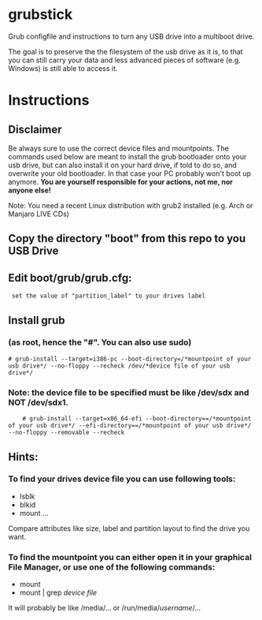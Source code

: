 grubstick
=========

Grub configfile and instructions to turn any USB drive into a multiboot drive.

The goal is to preserve the the filesystem of the usb drive as it is, to that you can still carry your data and less advanced pieces of software (e.g. Windows) is still able to access it.

# Instructions
## Disclaimer
Be always sure to use the correct device files and mountpoints.
The commands used below are meant to install the grub bootloader onto your usb drive, but can also install it on your hard drive, if told to do so, and overwrite your old bootloader. In that case your PC probably won't boot up anymore.
**You are yourself responsible for your actions, not me, nor anyone else!**


Note: You need a recent Linux distribution with grub2 installed (e.g. Arch or Manjaro LIVE CDs)

## Copy the directory "boot" from this repo to you USB Drive
## Edit boot/grub/grub.cfg:
     set the value of "partition_label" to your drives label
## Install grub
### (as root, hence the "#". You can also use sudo)
	# grub-install --target=i386-pc --boot-directory=/*mountpoint of your usb drive*/ --no-floppy --recheck /dev/*device file of your usb drive*/
### Note: the device file to be specified must be like /dev/sdx and NOT /dev/sdx1.
        # grub-install --target=x86_64-efi --boot-directory==/*mountpoint of your usb drive*/ --efi-directory==/*mountpoint of your usb drive*/ --no-floppy --removable --recheck

## Hints:
### To find your drives device file you can use following tools:
 * lsblk
 * blkid
 * mount
...

Compare attributes like size, label and partition layout to find the drive you want.

### To find the mountpoint you can either open it in your graphical File Manager, or use one of the following commands:
 * mount
 * mount | grep *device file*

It will probably be like /media/... or /run/media/*username*/...
